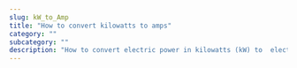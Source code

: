 ```yaml
---
slug: kW_to_Amp
title: "How to convert kilowatts to amps"
category: ""
subcategory: ""
description: "How to convert electric power in kilowatts (kW) to  electric current in amps (A)."
---
```


